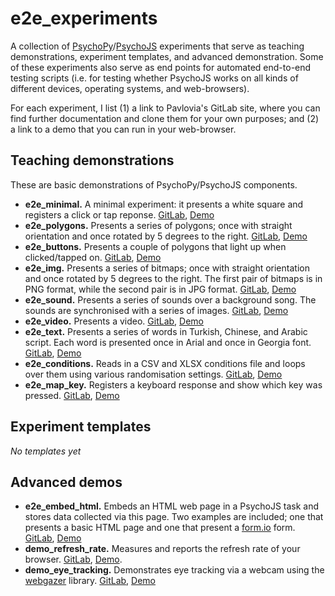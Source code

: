 # e2e_experiments
A collection of [PsychoPy](https://github.com/psychopy/psychojs)/[PsychoJS](https://github.com/psychopy/psychojs) experiments that serve as teaching demonstrations, experiment templates, and advanced demonstration. Some of these experiments also serve as end points for automated end-to-end testing scripts (i.e. for testing whether PsychoJS works on all kinds of different devices, operating systems, and web-browsers).

For each experiment, I list (1) a link to Pavlovia's GitLab site, where you can find further documentation and clone them for your own purposes; and (2) a link to a demo that you can run in your web-browser.

## Teaching demonstrations
These are basic demonstrations of PsychoPy/PsychoJS components.
* **e2e_minimal.** A minimal experiment: it presents a white square and registers a click or tap reponse. [GitLab](https://gitlab.pavlovia.org/tpronk/e2e_minimal), [Demo](https://run.pavlovia.org/tpronk/e2e_minimal/html/)
* **e2e_polygons.** Presents a series of polygons; once with straight orientation and once rotated by 5 degrees to the right. [GitLab](https://gitlab.pavlovia.org/tpronk/e2e_polygons), [Demo](https://run.pavlovia.org/tpronk/e2e_polygons/html)
* **e2e_buttons.** Presents a couple of polygons that light up when clicked/tapped on. [GitLab](https://gitlab.pavlovia.org/tpronk/e2e_buttons), [Demo](https://run.pavlovia.org/tpronk/e2e_buttons)
* **e2e_img.** Presents a series of bitmaps; once with straight orientation and once rotated by 5 degrees to the right. The first pair of bitmaps is in PNG format, while the second pair is in JPG format. [GitLab](https://gitlab.pavlovia.org/tpronk/e2e_img), [Demo](https://run.pavlovia.org/tpronk/e2e_img/html)
* **e2e_sound.** Presents a series of sounds over a background song. The sounds are synchronised with a series of images. [GitLab](https://gitlab.pavlovia.org/tpronk/e2e_sound), [Demo](https://run.pavlovia.org/tpronk/e2e_sound/html)
* **e2e_video.** Presents a video. [GitLab](https://gitlab.pavlovia.org/tpronk/e2e_video), [Demo](https://run.pavlovia.org/tpronk/e2e_video/html)
* **e2e_text.** Presents a series of words in Turkish, Chinese, and Arabic script. Each word is presented once in Arial and once in Georgia font. [GitLab](https://gitlab.pavlovia.org/tpronk/e2e_text), [Demo](https://run.pavlovia.org/tpronk/e2e_text/html)
* **e2e_conditions.** Reads in a CSV and XLSX conditions file and loops over them using various randomisation settings. [GitLab](https://gitlab.pavlovia.org/tpronk/e2e_conditions), [Demo](https://run.pavlovia.org/tpronk/e2e_conditions/html)
* **e2e_map_key.** Registers a keyboard response and show which key was pressed. [GitLab](https://gitlab.pavlovia.org/tpronk/e2e_map_key/), [Demo](https://run.pavlovia.org/tpronk/e2e_map_key/)

## Experiment templates
*No templates yet*

## Advanced demos
* **e2e_embed_html.** Embeds an HTML web page in a PsychoJS task and stores data collected via this page. Two examples are included; one that presents a basic HTML page and one that present a [form.io](https://formio.github.io/formio.js/) form. [GitLab](https://gitlab.pavlovia.org/tpronk/e2e_embed_html), [Demo](https://run.pavlovia.org/tpronk/e2e_embed_html/html)
* **demo_refresh_rate.** Measures and reports the refresh rate of your browser. [GitLab](https://gitlab.pavlovia.org/tpronk/demo_refresh_rate), [Demo](https://run.pavlovia.org/tpronk/demo_refresh_rate).
* **demo_eye_tracking.** Demonstrates eye tracking via a webcam using the [webgazer](https://webgazer.cs.brown.edu/) library. [GitLab](https://gitlab.pavlovia.org/tpronk/demo_eye_tracking), [Demo](https://run.pavlovia.org/tpronk/demo_eye_tracking/html)
